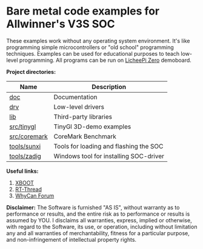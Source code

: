 # Bare metal code examples for Allwinner's V3S SOC

These examples work without any operating system environment. It's like programming simple microcontrollers or "old school" programming techniques. Examples can be used for educational purposes to teach low-level programming. All programs can be run on [LicheePi Zero](https://linux-sunxi.org/LicheePi_Zero) demoboard.

**Project directories:**

| Name                           | Description                                |
|--------------------------------|--------------------------------------------|
| [doc](./doc)                   | Documentation                              |
| [drv](./drv)                   | Low-level drivers                          |
| [lib](./lib)                   | Third-party libraries                      |
| [src/tinygl](./src/tinygl)     | TinyGl 3D-demo examples                    |
| [src/coremark](./src/coremark) | CoreMark Benchmark                         |
| [tools/sunxi](./tools/sunxi)   | Tools for loading and flashing the SOC     |
| [tools/zadig](./tools/zadig)   | Windows tool for installing SOC-driver     |

**Useful links:**
1. [XBOOT](https://github.com/xboot/xboot)
2. [RT-Thread](https://github.com/RT-Thread/rt-thread)
3. [WhyCan Forum](https://whycan.com/f_17.html)

**Disclaimer:**
The Software is furnished "AS IS", without warranty as to performance or results, and the entire risk as to performance or results is assumed by YOU. I disclaims all warranties, express, implied or otherwise, with regard to the Software, its use, or operation, including without limitation any and all warranties of merchantability, fitness for a particular purpose, and non-infringement of intellectual property rights.

